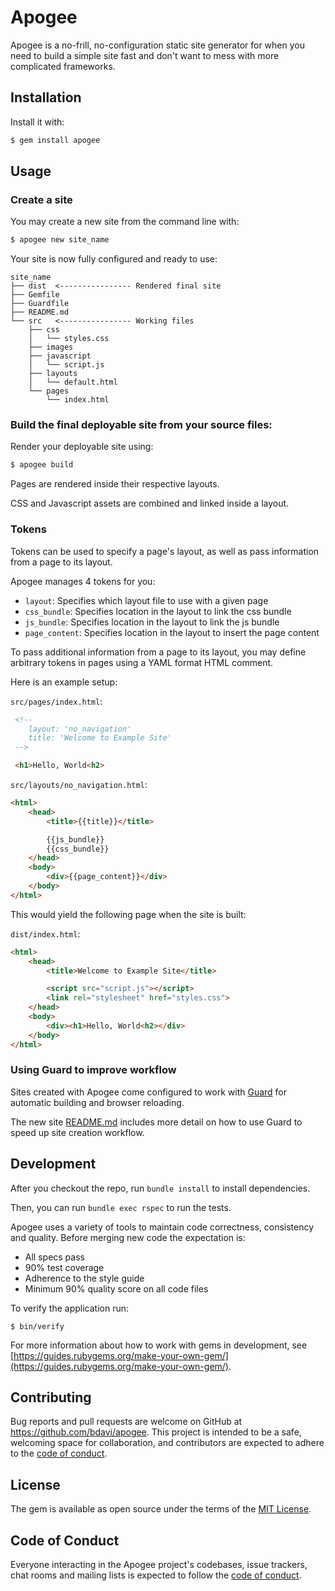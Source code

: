 # Apogee

Apogee is a no-frill, no-configuration static site generator for when you need
to build a simple site fast and don't want to mess with more complicated
frameworks.


## Installation
Install it with:

```bash
$ gem install apogee
```


## Usage

### Create a site
You may create a new site from the command line with:
```bash
$ apogee new site_name
```

Your site is now fully configured and ready to use:
```
site_name
├── dist  <---------------- Rendered final site
├── Gemfile
├── Guardfile
├── README.md
└── src   <---------------- Working files
    ├── css
    │   └── styles.css
    ├── images
    ├── javascript
    │   └── script.js
    ├── layouts
    │   └── default.html
    └── pages
        └── index.html
```

### Build the final deployable site from your source files:
Render your deployable site using:
```bash
$ apogee build
```

Pages are rendered inside their respective layouts.

CSS and Javascript assets are combined and linked inside a layout.


### Tokens
Tokens can be used to specify a page's layout, as well as pass information from a page to its layout.


Apogee manages 4 tokens for you:
* `layout`: Specifies which layout file to use with a given page
* `css_bundle`: Specifies location in the layout to link the css bundle
* `js_bundle`: Specifies location in the layout to link the js bundle
* `page_content`: Specifies location in the layout to insert the page content

To pass additional information from a page to its layout, you may define arbitrary tokens 
in pages using a YAML format HTML comment.


Here is an example setup:

`src/pages/index.html`:
```html
 <!--
    layout: 'no_navigation'
    title: 'Welcome to Example Site'
 -->

 <h1>Hello, World<h2>
```


`src/layouts/no_navigation.html`:
```html
<html>
    <head>
        <title>{{title}}</title>

        {{js_bundle}}
        {{css_bundle}}
    </head>
    <body>
        <div>{{page_content}}</div>
    </body>
</html>
```


This would yield the following page when the site is built:

`dist/index.html`:
```html
<html>
    <head>
        <title>Welcome to Example Site</title>

        <script src="script.js"></script>
        <link rel="stylesheet" href="styles.css">
    </head>
    <body>
        <div><h1>Hello, World<h2></div>
    </body>
</html>
```

### Using Guard to improve workflow
Sites created with Apogee come configured to work with [Guard](https://github.com/guard/guard) 
for automatic building and browser reloading.

The new site [README.md](https://github.com/bdavi/apogee/blob/main/lib/apogee/templates/new_site/README.md)
includes more detail on how to use Guard to speed up site creation workflow.


## Development

After you checkout the repo, run `bundle install` to install dependencies.

Then, you can run `bundle exec rspec` to run the tests.

Apogee uses a variety of tools to maintain code correctness, consistency
and quality. Before merging new code the expectation is:
* All specs pass
* 90% test coverage
* Adherence to the style guide
* Minimum 90% quality score on all code files

To verify the application run:
```
$ bin/verify
```

For more information about how to work with gems in development, see [https://guides.rubygems.org/make-your-own-gem/](https://guides.rubygems.org/make-your-own-gem/).


## Contributing

Bug reports and pull requests are welcome on GitHub at https://github.com/bdavi/apogee. This project is intended to be a safe, welcoming space for collaboration, and contributors are expected to adhere to the [code of conduct](https://github.com/bdavi/apogee/blob/master/CODE_OF_CONDUCT.md).


## License

The gem is available as open source under the terms of the [MIT License](https://opensource.org/licenses/MIT).


## Code of Conduct

Everyone interacting in the Apogee project's codebases, issue trackers, chat rooms and mailing lists is expected to follow the [code of conduct](https://github.com/bdavi/apogee/blob/master/CODE_OF_CONDUCT.md).
